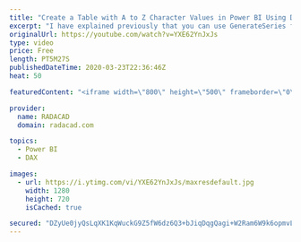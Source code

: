 ```yaml
---
title: "Create a Table with A to Z Character Values in Power BI Using DAX"
excerpt: "I have explained previously that you can use GenerateSeries function in DAX to create a list of number, date or time, or even currency values. However, sometimes you might need to create a list of text values. Such as alphabet; from \"a\" to \"z\" lowercase, or uppercase. The good news is that you can do"
originalUrl: https://youtube.com/watch?v=YXE62YnJxJs
type: video
price: Free
length: PT5M27S
publishedDateTime: 2020-03-23T22:36:46Z
heat: 50

featuredContent: "<iframe width=\"800\" height=\"500\" frameborder=\"0\" src=\"https://www.youtube.com/embed/YXE62YnJxJs\" allow=\"accelerometer; autoplay; encrypted-media; gyroscope; picture-in-picture\" allowfullscreen></iframe>"

provider:
  name: RADACAD
  domain: radacad.com

topics:
  - Power BI
  - DAX

images:
  - url: https://i.ytimg.com/vi/YXE62YnJxJs/maxresdefault.jpg
    width: 1280
    height: 720
    isCached: true

secured: "DZyUe0jyQsLqXK1KqWuckG9Z5fW6dz6Q3+bJiqDqgQagi+W2Ram6W9k6opmvLIemfTf7NDCjSIUhwq2a7KlHcd7RzcQIquHa7d/LKWQYnv3F0O9NKe2RS7eSS56fy+VyoGLw2z1z9ab5l37uy4aiGRWhEZfHcAdmfO/cB4SfgyNEm4e+MnffjtRFE1r2UmQ8CgoaxZ+9u0SlYW9zX3xbTaj9eVIdOcqgcTAvdC0UAr3rPX2/kulcXarM3XYIJa9RcdQPycnh1QqJw/FjizNRYzOVS65uqx7/oV7vPq/urDD/0PeWj+O+oWVh4tgE7ndk9DPEYtUb0y3C4cHIIqi7Aqi55ZipC6ETLUcQzIPwKt+WTDmRgFdSVoKwm4RBr+lcVWZcXD0M45sjAJLY1RQZsHfithkKZ8WdM5uXvx4D9+o=;HgMRjP7C5ZNdW+uceXlGlA=="
---
```


